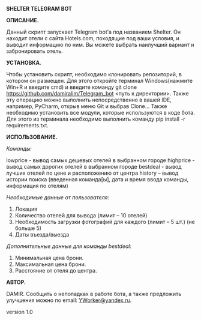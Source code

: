 **SHELTER TELEGRAM BOT**


**ОПИСАНИЕ.**

Данный скрипт запускает Telegram bot’а под названием Shelter. Он находит отели с сайта Hotels.com, походящие под ваши условия, и выводит информацию по ним. Вы можете выбрать наилучший вариант и забронировать отель.


**УСТАНОВКА**.

Чтобы установить скрипт, необходимо клонировать репозиторий, в котором он размещен. Для этого откройте терминал Windows(нажмите Win+R и введите cmd) и введите команду git clone https://github.com/damiralim/Telegram_bot <путь к директории>. Также эту операцию можно выполнить непосредственно в вашей IDE, например, PyCharm, открыв меню Git и выбрав Clone…
Также необходимо установить все модули, которые используются в коде бота. Для этого из терминала необходимо выполнить команду pip install -r requirements.txt.


**ИСПОЛЬЗОВАНИЕ.**

_Команды:_

lowprice - вывод самых дешевых отелей в выбранном городе 
highprice - вывод самых дорогих отелей в выбранном городе
bestdeal - вывод лучших отелей по цене и расположению от центра
history – вывод истории поиска (введенная команда[ы], дата и время ввода команды, информация по отелям)

_Необходимые данные от пользователя:_

1. Локация
2. Количество отелей для вывода (лимит – 10 отелей)
3. Необходимость загрузки фотографий для каждого (лимит – 5 шт.)
(не больше 5)
4. Даты въезда/выезда

_Дополнительные данные для команды bestdeal:_

1. Минимальная цена брони.
2. Максимальная цена брони.
3. Расстояние от отеля до центра.


**АВТОР.**

DAMIR. Сообщить о неполадках в работе бота, а также предложить улучшения можно по email: YWorker@yandex.ru.

version 1.0
